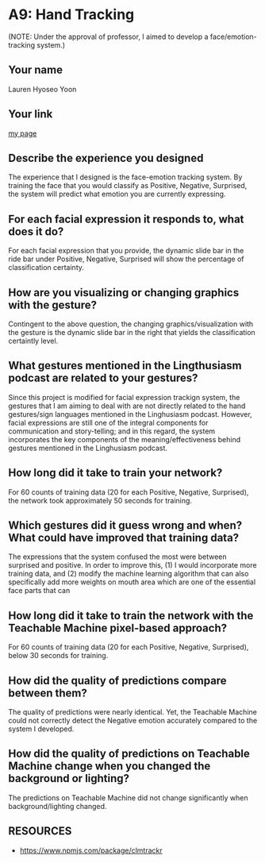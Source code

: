 # A9: Hand Tracking
(NOTE: Under the approval of professor, I aimed to develop a face/emotion-tracking system.)

## Your name
Lauren Hyoseo Yoon


## Your link
[my page](LINK)


## Describe the experience you designed
The experience that I designed is the face-emotion tracking system. By training the face that you would classify as Positive, Negative, Surprised, the system will predict what emotion you are currently expressing. 


## For each facial expression it responds to, what does it do?
For each facial expression that you provide, the dynamic slide bar in the ride bar under Positive, Negative, Surprised will show the percentage of classification certainty. 


## How are you visualizing or changing graphics with the gesture?
Contingent to the above question, the changing graphics/visualization with the gesture is the dynamic slide bar in the right that yields the classification certaintly level. 


## What gestures mentioned in the Lingthusiasm podcast are related to your gestures?
Since this project is modified for facial expression trackign system, the gestures that I am aiming to deal with are not directly related to the hand gestures/sign languages mentioned in the Linghusiasm podcast. However, facial expressions are still one of the integral components for communication and story-telling; and in this regard, the system incorporates the key components of the meaning/effectiveness behind gestures mentioned in the Linghusiasm podcast. 


## How long did it take to train your network?
For 60 counts of training data (20 for each Positive, Negative, Surprised), the network took approximately 50 seconds for training. 


## Which gestures did it guess wrong and when? What could have improved that training data?
The expressions that the system confused the most were between surprised and positive. In order to improve this, (1) I would incorporate more training data, and (2) modify the machine learning algorithm that can also specifically add more weights on mouth area which are one of the essential face parts that can 


## How long did it take to train the network with the Teachable Machine pixel-based approach?
For 60 counts of training data (20 for each Positive, Negative, Surprised), below 30 seconds for training. 


## How did the quality of predictions compare between them?
The quality of predictions were nearly identical. Yet, the Teachable Machine could not correctly detect the Negative emotion accurately compared to the system I developed. 


## How did the quality of predictions on Teachable Machine change when you changed the background or lighting?
The predictions on Teachable Machine did not change significantly when background/lighting changed. 


## RESOURCES
- https://www.npmjs.com/package/clmtrackr
